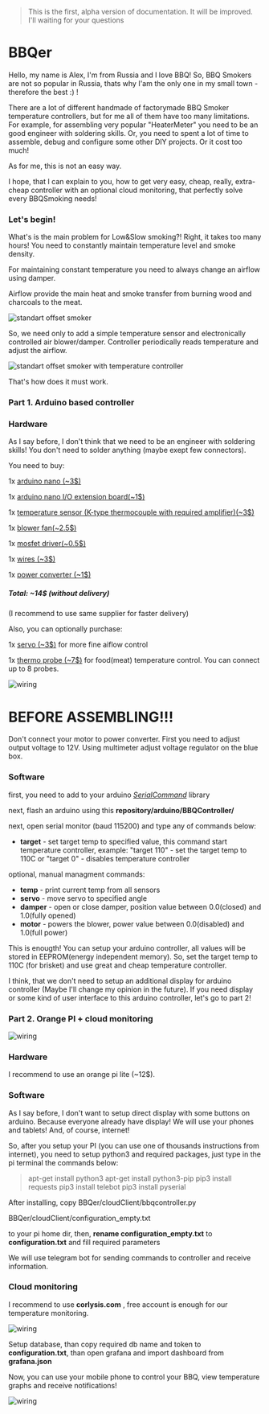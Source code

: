 
> This is the first, alpha version of documentation. It will be improved. I'll waiting for your questions

# BBQer
Hello, my name is Alex, I'm from Russia and I love BBQ!
So, BBQ Smokers are not so popular in Russia, thats why I'am the only one in my small town - therefore the best :) !

There are a lot of different handmade of factorymade BBQ Smoker temperature controllers, but for me all of them have too many limitations.
For example, for assembling very popular "HeaterMeter" you need to be an good engineer with soldering skills.
Or, you need to spent a lot of time to assemble, debug and configure some other DIY projects.
Or it cost too much!

As for me, this is not an easy way.

I hope, that I can explain to you, how to get very easy, cheap, really, extra-cheap controller with an optional cloud monitoring, that perfectly solve every BBQSmoking needs!

### Let's begin!


What's is the main problem for Low&Slow smoking?! Right, it takes too many hours! You need to constantly maintain temperature level and smoke density.

For maintaining constant temperature you need to always change an airflow using damper.

Airflow provide the main heat and smoke transfer from burning wood and charcoals to the meat.

![standart offset smoker](https://github.com/abuharsky/BBQer/raw/master/info/bbq_diagram1.png)

So, we need only to add a simple temperature sensor and electronically controlled air blower/damper.
Controller periodically reads temperature and adjust the airflow.

![standart offset smoker with temperature controller](https://github.com/abuharsky/BBQer/raw/master/info/bbq_diagram2.png)

That's how does it must work.

### Part 1. Arduino based controller

### Hardware

As I say before, I don't think that we need to be an engineer with soldering skills! You don't need to solder anything (maybe exept few connectors).

You need to buy:

1x [arduino nano (~3$)](https://ru.aliexpress.com/store/product/Arduino-Nano-3-0-Arduino-Nano-CH340-usb/1602024_32841140539.html?spm=a2g0v.12010615.0.0.7c3c4263StAGe8)

1x [arduino nano I/O extension board(~1$)](https://ru.aliexpress.com/item/1Pcs-I2C-NANO-I-O-Expansion-Sensor-Shield-Module-For-Arduino-UNO-R3-Nano-V3-0/32829846130.html)

1x [temperature sensor (K-type thermocouple with required amplifier)(~3$)](https://ru.aliexpress.com/item/MAX6675-Module-K-Type-Thermocouple-Temperature-Sensor/32698965438.html)

1x [blower fan(~2.5$)](https://ru.aliexpress.com/item/Brushless-DC-Blower-Cooling-Fan-Sleeve-Bearing-7525S-12V-0-18A-75x33mm-75mm/32731387269.html)

1x [mosfet driver(~0.5$)](https://ru.aliexpress.com/item/TOP-MOSFET-Button-IRF520-MOSFET-Driver-Module-ARM-Raspberry-pi/32662485350.html)

1x [wires (~3$)](https://ru.aliexpress.com/item/Dupont-Wire-Male-to-Male-Male-to-Female-Female-to-Female-Jumper-Cable-120x10cm/32729974130.html)

1x [power converter (~1$)](https://ru.aliexpress.com/item/XL6009-DC-Adjustable-Step-up-boost-Power-Converter-Module-Replace-LM2577/32636472543.html)

##### Total: ~14$ (without delivery)
(I recommend to use same supplier for faster delivery)




Also, you can optionally purchase:

1x [servo (~3$)](https://ru.aliexpress.com/item/MG90S-Micro-Servo-RC/32843925047.html?spm=a2g0s.9042311.0.0.jh7MDU) for more fine aiflow control

1x [thermo probe (~7$)](https://ru.aliexpress.com/item/Thermopro-Thermometer-extra-probe/32778050836.html?spm=a2g0s.9042311.0.0.jh7MDU) for food(meat) temperature control. You can connect up to 8 probes.

![wiring](https://github.com/abuharsky/BBQer/raw/master/info/pic2.jpg)

# BEFORE ASSEMBLING!!!

Don't connect your motor to power converter.
First you need to adjust output voltage to 12V.
Using multimeter adjust voltage regulator on the blue box.


### Software

first, you need to add to your arduino *[SerialCommand](https://github.com/kroimon/Arduino-SerialCommand)* library

next, flash an arduino using this **repository/arduino/BBQController/**

next, open serial monitor (baud 115200) and type any of commands below:

* **target** <temp> - set target temp to specified value, this command start temperature controller, example: "target 110" - set the target temp to 110С or "target 0" - disables temperature controller

optional, manual managment commands:

* **temp** - print current temp from all sensors
* **servo** <angle> - move servo to specified angle
* **damper** <position> - open or close damper, position value between 0.0(closed) and 1.0(fully opened)
* **motor** <power> - powers the blower, power value between 0.0(disabled) and 1.0(full power)


This is enougth! You can setup your arduino controller, all values will be stored in EEPROM(energy independent memory). So, set the target temp to 110C (for brisket) and use great and cheap temperature controller.

I think, that we don't need to setup an additional display for arduino controller (Maybe I'll change my opinion in the future).
If you need display or some kind of user interface to this arduino controller, let's go to part 2!

### Part 2. Orange PI + cloud monitoring

![wiring](https://github.com/abuharsky/BBQer/raw/master/info/bbq_diagram3.jpg)


### Hardware

I recommend to use an orange pi lite (~12$).

### Software

As I say before, I don't want to setup direct display with some buttons on arduino. Because everyone already have display!
We will use your phones and tablets! And, of course, internet!

So, after you setup your PI (you can use one of thousands instructions from internet), you need to setup python3 and required packages, just type in the pi terminal the commands below:

> apt-get install python3
> apt-get install python3-pip
> pip3 install requests
> pip3 install telebot
> pip3 install pyserial

After installing, copy 
BBQer/cloudClient/bbqcontroller.py

BBQer/cloudClient/configuration_empty.txt

to your pi home dir, then, **rename configuration_empty.txt** to **configuration.txt** and fill required parameters

We will use telegram bot for sending commands to controller and receive information.

### Cloud monitoring

I recommend to use **corlysis.com** , free account is enough for our temperature monitoring.

![wiring](https://github.com/abuharsky/BBQer/raw/master/info/temperature_graph.png)

Setup database, than copy required db name and token to **configuration.txt**, than open grafana and import dashboard from **grafana.json**

Now, you can use your mobile phone to control your BBQ, view temperature graphs and receive notifications!

![wiring](https://github.com/abuharsky/BBQer/raw/master/info/pic1.jpg)
